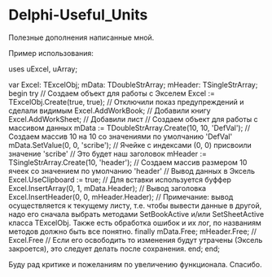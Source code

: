 # Delphi-Useful_Units
Полезные дополнения написанные мной.

Пример использования:

uses uExcel, uArray;

var
  Excel: TExcelObj;
  mData: TDoubleStrArray;
  mHeader: TSingleStrArray;
begin
  try
    // Создаем объект для работы с Экселем
    Excel := TExcelObj.Create(true, true); // Отключили показ предупреждений и сделали видимым
    Excel.AddWorkBook; // Добавили книгу
    Excel.AddWorkSheet; // Добавили лист
    // Создаем объект для работы с массивом данных
    mData := TDoubleStrArray.Create(10, 10, 'DefVal'); // Создаем массив 10 на 10 со значениями по умолчанию 'DefVal'
    mData.SetValue(0, 0, 'scribe'); // Ячейке с индексами (0, 0) присвоили значение 'scribe'
    // Это будет наш заголовок
    mHeader := TSingleStrArray.Create(10, 'header'); // Создаем массив размером 10 ячеек со значением по умолчанию 'header'
    // Вывод данных в Эксель
    Excel.UseClipboard := true; // Для вставки используется буффер
    Excel.InsertArray(0, 1, mData.Header);
    // Вывод заголовка
    Excel.InsertHeader(0, 0, mHeader.Header);
    // Примечание: вывод осуществляется к текущему листу, т.е. чтобы вывести данные в другой, надо его сначала выбрать методами SetBookActive и/или SetSheetActive класса TExcelObj. Также есть обработка ошибок и их лог, по названиям методов должно быть все понятно.
  finally
    mData.Free; 
    mHeader.Free;
    // Excel.Free // Если его освободить то изменения будут утрачены (Эксель закроется), это следует делать после сохранения.
  end;
end;

Буду рад критике и пожеланиям по увеличению функционала.
Спасибо.
